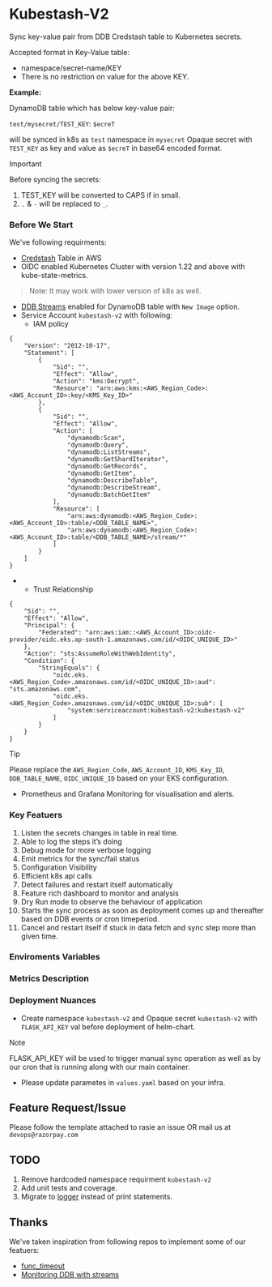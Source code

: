 # Kubestash-V2
Sync key-value pair from DDB Credstash table to Kubernetes secrets.

Accepted format in Key-Value table:
- namespace/secret-name/KEY
- There is no restriction on value for the above KEY.

**Example:**

DynamoDB table which has below key-value pair:

`test/mysecret/TEST_KEY`: `$ecreT`

will be synced in k8s as `test` namespace in `mysecret` Opaque secret with `TEST_KEY` as key and value as `$ecreT` in base64 encoded format.

> [!IMPORTANT]
> Before syncing the secrets:
> 1. TEST_KEY will be converted to CAPS if in small.
> 2. `.` & `-` will be replaced to `_`.  


### Before We Start
We've following requirments:
- [Credstash](https://github.com/fugue/credstash) Table in AWS
- OIDC enabled Kubernetes Cluster with version 1.22 and above with kube-state-metrics.
> Note: It may work with lower version of k8s as well.
- [DDB Streams](https://docs.aws.amazon.com/amazondynamodb/latest/developerguide/Streams.html#Streams.Enabling) enabled for DynamoDB table with `New Image` option.
- Service Account `kubestash-v2` with following:
  * IAM policy
```
{
    "Version": "2012-10-17",
    "Statement": [
        {
            "Sid": "",
            "Effect": "Allow",
            "Action": "kms:Decrypt",
            "Resource": "arn:aws:kms:<AWS_Region_Code>:<AWS_Account_ID>:key/<KMS_Key_ID>"
        },
        {
            "Sid": "",
            "Effect": "Allow",
            "Action": [
                "dynamodb:Scan",
                "dynamodb:Query",
                "dynamodb:ListStreams",
                "dynamodb:GetShardIterator",
                "dynamodb:GetRecords",
                "dynamodb:GetItem",
                "dynamodb:DescribeTable",
                "dynamodb:DescribeStream",
                "dynamodb:BatchGetItem"
            ],
            "Resource": [
                "arn:aws:dynamodb:<AWS_Region_Code>:<AWS_Account_ID>:table/<DDB_TABLE_NAME>",
                "arn:aws:dynamodb:<AWS_Region_Code>:<AWS_Account_ID>:table/<DDB_TABLE_NAME>/stream/*"
            ]
        }
    ]
}
```
-  * Trust Relationship
```
{
    "Sid": "",
    "Effect": "Allow",
    "Principal": {
        "Federated": "arn:aws:iam::<AWS_Account_ID>:oidc-provider/oidc.eks.ap-south-1.amazonaws.com/id/<OIDC_UNIQUE_ID>"
    },
    "Action": "sts:AssumeRoleWithWebIdentity",
    "Condition": {
        "StringEquals": {
            "oidc.eks.<AWS_Region_Code>.amazonaws.com/id/<OIDC_UNIQUE_ID>:aud": "sts.amazonaws.com",
            "oidc.eks.<AWS_Region_Code>.amazonaws.com/id/<OIDC_UNIQUE_ID>:sub": [
                "system:serviceaccount:kubestash-v2:kubestash-v2"
            ]
        }
    }
}
```

> [!TIP] 
> Please replace the `AWS_Region_Code`, `AWS_Account_ID`, `KMS_Key_ID`, `DDB_TABLE_NAME`, `OIDC_UNIQUE_ID` 
> based on your EKS configuration. 

- Prometheus and Grafana Monitoring for visualisation and alerts.
### Key Featuers
  1. Listen the secrets changes in table in real time.
  1. Able to log the steps it’s doing
  1. Debug mode for more verbose logging
  1. Emit metrics for the sync/fail status
  1. Configuration Visibility
  1. Efficient k8s api calls
  1. Detect failures and restart itself automatically
  1. Feature rich dashboard to monitor and analysis
  1. Dry Run mode to observe the behaviour of application
  1. Starts the sync process as soon as deployment comes up and thereafter based on DDB events or cron timeperiod.
  1. Cancel and restart itself if stuck in data fetch and sync step more than given time.

### Enviroments Variables

### Metrics Description

### Deployment Nuances
- Create namespace `kubestash-v2` and Opaque secret `kubestash-v2` with `FLASK_API_KEY` val before deployment of helm-chart.
> [!NOTE]
> FLASK_API_KEY will be used to trigger manual sync operation as well as by our cron that is running along with our main container.
- Please update parametes in `values.yaml` based on your infra.  

## Feature Request/Issue
Please follow the template attached to rasie an issue OR mail us at `devops@razorpay.com`

## TODO
1. Remove hardcoded namespace requirment `kubestash-v2`
2. Add unit tests and coverage.
3. Migrate to [logger](https://docs.python.org/3/library/logging.html#) instead of print statements.

## Thanks
We've taken inspiration from following repos to implement some of our featuers:
- [func_timeout](https://github.com/ikamensh/func_timeout/tree/master)
- [Monitoring DDB with streams](https://www.tecracer.com/blog/2022/05/getting-a-near-real-time-view-of-a-dynamodb-stream-with-python.html)